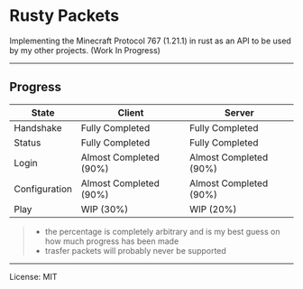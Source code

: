 # Rusty Packets

Implementing the Minecraft Protocol 767 (1.21.1) in rust as an API to be used by my other projects. (Work In Progress)

---

## Progress

| State | Client | Server |
| --- | --- | --- |
| Handshake | Fully Completed | Fully Completed |
| Status | Fully Completed | Fully Completed | 
| Login | Almost Completed (90%) | Almost Completed (90%) |
| Configuration | Almost Completed (90%) | Almost Completed (90%) |
| Play | WIP (30%) | WIP (20%) |

> * the percentage is completely arbitrary and is my best guess on how much progress has been made
> * trasfer packets will probably never be supported

---
License: MIT
